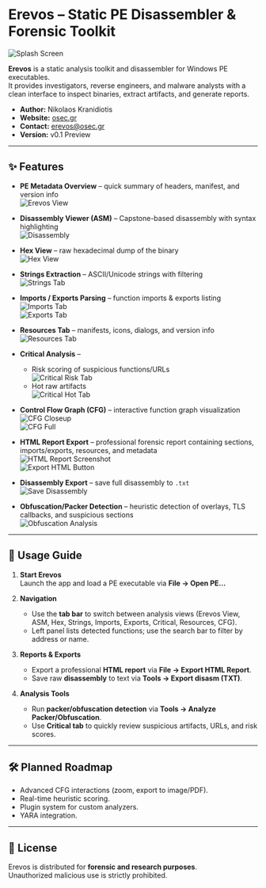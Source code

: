 # Erevos – Static PE Disassembler & Forensic Toolkit

![Splash Screen](loading-screen.png)

**Erevos** is a static analysis toolkit and disassembler for Windows PE executables.  
It provides investigators, reverse engineers, and malware analysts with a clean interface to inspect binaries, extract artifacts, and generate reports.

- **Author:** Nikolaos Kranidiotis  
- **Website:** [osec.gr](https://osec.gr)  
- **Contact:** erevos@osec.gr  
- **Version:** v0.1 Preview  

---

## ✨ Features

- **PE Metadata Overview** – quick summary of headers, manifest, and version info  
  ![Erevos View](Erevos-View.png)

- **Disassembly Viewer (ASM)** – Capstone-based disassembly with syntax highlighting  
  ![Disassembly](Dissasembly-Tab.png)

- **Hex View** – raw hexadecimal dump of the binary  
  ![Hex View](Hex-View.png)

- **Strings Extraction** – ASCII/Unicode strings with filtering  
  ![Strings Tab](Strings-Tab.png)

- **Imports / Exports Parsing** – function imports & exports listing  
  ![Imports Tab](imports-tab.png)  
  ![Exports Tab](exports-tab.png)

- **Resources Tab** – manifests, icons, dialogs, and version info  
  ![Resources Tab](resources-tab.png)

- **Critical Analysis** –  
  - Risk scoring of suspicious functions/URLs  
    ![Critical Risk Tab](Critical-risk-Tab.png)  
  - Hot raw artifacts  
    ![Critical Hot Tab](Critical-Hot-Tab.png)

- **Control Flow Graph (CFG)** – interactive function graph visualization  
  ![CFG Closeup](cfg-tab-closeup.png)  
  ![CFG Full](cfg-tab-1.png)

- **HTML Report Export** – professional forensic report containing sections, imports/exports, resources, and metadata  
  ![HTML Report Screenshot](html-report-screenshot.png)  
  ![Export HTML Button](export-html-button.png)

- **Disassembly Export** – save full disassembly to `.txt`  
  ![Save Disassembly](tools-save-dissasemled-asm-tto-txt.png)

- **Obfuscation/Packer Detection** – heuristic detection of overlays, TLS callbacks, and suspicious sections  
  ![Obfuscation Analysis](tools-obfuscation-packer-analysis.png)

---

## 📖 Usage Guide

1. **Start Erevos**  
   Launch the app and load a PE executable via **File → Open PE…**  

2. **Navigation**  
   - Use the **tab bar** to switch between analysis views (Erevos View, ASM, Hex, Strings, Imports, Exports, Critical, Resources, CFG).  
   - Left panel lists detected functions; use the search bar to filter by address or name.  

3. **Reports & Exports**  
   - Export a professional **HTML report** via **File → Export HTML Report**.  
   - Save raw **disassembly** to text via **Tools → Export disasm (TXT)**.  

4. **Analysis Tools**  
   - Run **packer/obfuscation detection** via **Tools → Analyze Packer/Obfuscation**.  
   - Use **Critical tab** to quickly review suspicious artifacts, URLs, and risk scores.  

---

## 🛠 Planned Roadmap

- Advanced CFG interactions (zoom, export to image/PDF).  
- Real-time heuristic scoring.  
- Plugin system for custom analyzers.  
- YARA integration.  

---

## 📜 License

Erevos is distributed for **forensic and research purposes**.  
Unauthorized malicious use is strictly prohibited.
